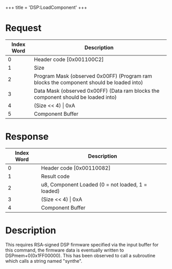 +++
title = 'DSP:LoadComponent'
+++

# Request

| Index Word | Description                                                                             |
|------------|-----------------------------------------------------------------------------------------|
| 0          | Header code \[0x001100C2\]                                                              |
| 1          | Size                                                                                    |
| 2          | Program Mask (observed 0x00FF) (Program ram blocks the component should be loaded into) |
| 3          | Data Mask (observed 0x00FF) (Data ram blocks the component should be loaded into)       |
| 4          | (Size \<\< 4) \| 0xA                                                                    |
| 5          | Component Buffer                                                                        |

# Response

| Index Word | Description                                       |
|------------|---------------------------------------------------|
| 0          | Header code \[0x00110082\]                        |
| 1          | Result code                                       |
| 2          | u8, Component Loaded (0 = not loaded, 1 = loaded) |
| 3          | (Size \<\< 4) \| 0xA                              |
| 4          | Component Buffer                                  |

# Description

This requires RSA-signed DSP firmware specified via the input buffer for
this command, the firmware data is eventually written to
DSPmem+0(0x1FF00000). This has been observed to call a subroutine which
calls a string named "synthe".